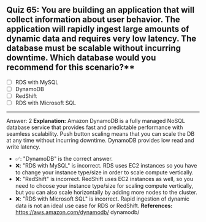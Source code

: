 ## Quiz 65: You are building an application that will collect information about user behavior. The application will rapidly ingest large amounts of dynamic data and requires very low latency. The database must be scalable without incurring downtime. Which database would you recommend for this scenario?**

- [ ] RDS with MySQL
- [ ] DynamoDB
- [ ] RedShift
- [ ] RDS with Microsoft SQL

----
Answer: 2
**Explanation:**
Amazon DynamoDB is a fully managed NoSQL database service that provides fast and predictable performance with seamless scalability. Push button scaling means that you can scale the DB at any time without incurring downtime. DynamoDB provides low read and write latency.

- ✅: "DynamoDB" is the correct answer.
- ❌: "RDS with MySQL" is incorrect. RDS uses EC2 instances so you have to change your instance type/size in order to scale compute vertically.
- ❌: "RedShift" is incorrect. RedShift uses EC2 instances as well, so you need to choose your instance type/size for scaling compute vertically, but you can also scale horizontally by adding more nodes to the cluster.
- ❌: "RDS with Microsoft SQL" is incorrect. Rapid ingestion of dynamic data is not an ideal use case for RDS or RedShift.
  **References:**
  https://aws.amazon.com/dynamodb/
  dynamodb/
